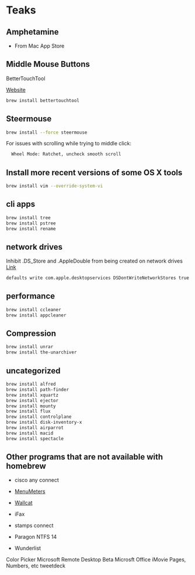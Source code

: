 # Teaks

## Amphetamine

- From Mac App Store

## Middle Mouse Buttons

BetterTouchTool

[Website](https://folivora.ai/downloads/)

```bash
brew install bettertouchtool
```

## Steermouse

```bash
brew install --force steermouse
```

For issues with scrolling while trying to middle click:

```bash
  Wheel Mode: Ratchet, uncheck smooth scroll
```

## Install more recent versions of some OS X tools

```bash
brew install vim --override-system-vi
```

## cli apps

```bash
brew install tree
brew install pstree
brew install rename

```

## network drives

Inhibit .DS_Store and .AppleDouble from being created on network drives [Link](http://www.mac-forums.com/forums/switcher-hangout/275107-appledouble-file-directory.html)

```bash
defaults write com.apple.desktopservices DSDontWriteNetworkStores true
```

## performance

```bash
brew install ccleaner
brew install appcleaner
```

## Compression

```bash
brew install unrar
brew install the-unarchiver
```

## uncategorized

```bash
brew install alfred
brew install path-finder
brew install xquartz
brew install ejector
brew install mounty
brew install flux
brew install controlplane
brew install disk-inventory-x
brew install airparrot
brew install macid
brew install spectacle
```

## Other programs that are not available with homebrew

- cisco any connect
- [MenuMeters](http://www.ragingmenace.com/software/menumeters/)
- [Wallcat](https://beta.wall.cat/)
- iFax
- stamps connect
- Paragon NTFS 14

- Wunderlist

Color Picker
Microsoft Remote Desktop Beta
Microsft Office
iMovie
Pages, Numbers, etc
tweetdeck
